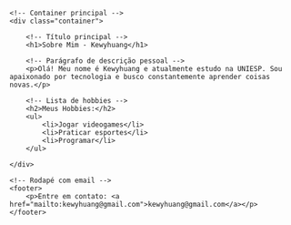 <!DOCTYPE html>
<html lang="pt-br">
<head>
    <meta charset="UTF-8">
    <meta name="viewport" content="width=device-width, initial-scale=1.0">
    <title>Sobre Mim - Kewyhuang</title>
    <!-- Link para o arquivo CSS -->
    <link rel="stylesheet" href="style.css">
</head>
<body>

    <!-- Container principal -->
    <div class="container">
        
        <!-- Título principal -->
        <h1>Sobre Mim - Kewyhuang</h1>

        <!-- Parágrafo de descrição pessoal -->
        <p>Olá! Meu nome é Kewyhuang e atualmente estudo na UNIESP. Sou apaixonado por tecnologia e busco constantemente aprender coisas novas.</p>

        <!-- Lista de hobbies -->
        <h2>Meus Hobbies:</h2>
        <ul>
            <li>Jogar videogames</li>
            <li>Praticar esportes</li>
            <li>Programar</li>
        </ul>

    </div>

    <!-- Rodapé com email -->
    <footer>
        <p>Entre em contato: <a href="mailto:kewyhuang@gmail.com">kewyhuang@gmail.com</a></p>
    </footer>

</body>
</html>
